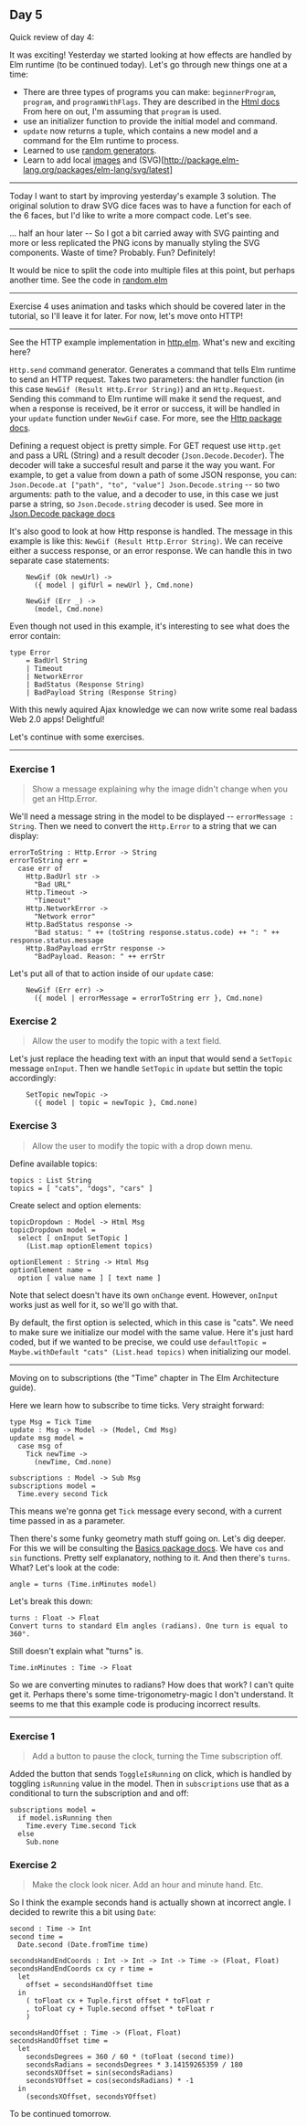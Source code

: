 ## Day 5

Quick review of day 4:

It was exciting! Yesterday we started looking at how effects are handled by Elm runtime (to be continued today). Let's go through new things one at a time:

- There are three types of programs you can make: `beginnerProgram`, `program`, and `programWithFlags`. They are described in the [Html docs](http://package.elm-lang.org/packages/elm-lang/html/2.0.0/Html) From here on out, I'm assuming that `program` is used.
- use an initializer function to provide the initial model and command.
- `update` now returns a tuple, which contains a new model and a command for the Elm runtime to process.
- Learned to use [random generators](http://package.elm-lang.org/packages/elm-lang/core/5.1.1/Random).
- Learn to add local [images](http://package.elm-lang.org/packages/elm-lang/html/2.0.0/Html#img) and (SVG)[http://package.elm-lang.org/packages/elm-lang/svg/latest]

---

Today I want to start by improving yesterday's example 3 solution. The original solution to draw SVG dice faces was to have a function for each of the 6 faces, but I'd like to write a more compact code. Let's see.

... half an hour later -- So I got a bit carried away with SVG painting and more or less replicated the PNG icons by manually styling the SVG components. Waste of time? Probably. Fun? Definitely!

It would be nice to split the code into multiple files at this point, but perhaps another time. See the code in [random.elm](./effects/random.elm)

---

Exercise 4 uses animation and tasks which should be covered later in the tutorial, so I'll leave it for later. For now, let's move onto HTTP!

---

See the HTTP example implementation in [http.elm](./effects/http.elm). What's new and exciting here?

`Http.send` command generator. Generates a command that tells Elm runtime to send an HTTP request. Takes two parameters: the handler function (in this case `NewGif (Result Http.Error String)`) and an `Http.Request`. Sending this command to Elm runtime will make it send the request, and when a response is received, be it error or success, it will be handled in your `update` function under `NewGif` case. For more, see the [Http package docs](http://package.elm-lang.org/packages/elm-lang/http/1.0.0/Http).

Defining a request object is pretty simple. For GET request use `Http.get` and pass a URL (String) and a result decoder (`Json.Decode.Decoder`). The decoder will take a succesful result and parse it the way you want. For example, to get a value from down a path of some JSON response, you can: `Json.Decode.at ["path", "to", "value"] Json.Decode.string` -- so two arguments: path to the value, and a decoder to use, in this case we just parse a string, so `Json.Decode.string` decoder is used. See more in [Json.Decode package docs](http://package.elm-lang.org/packages/elm-lang/core/5.1.1/Json-Decode)

It's also good to look at how Http response is handled. The message in this example is like this: `NewGif (Result Http.Error String)`. We can receive either a success response, or an error response. We can handle this in two separate case statements:
```
    NewGif (Ok newUrl) ->
      ({ model | gifUrl = newUrl }, Cmd.none)

    NewGif (Err _) ->
      (model, Cmd.none)
```
Even though not used in this example, it's interesting to see what does the error contain:
```
type Error
    = BadUrl String
    | Timeout
    | NetworkError
    | BadStatus (Response String)
    | BadPayload String (Response String)
```

With this newly aquired Ajax knowledge we can now write some real badass Web 2.0 apps! Delightful!

Let's continue with some exercises.

---

### Exercise 1

> Show a message explaining why the image didn't change when you get an Http.Error.

We'll need a message string in the model to be displayed -- `errorMessage : String`. Then we need to convert the `Http.Error` to a string that we can display:
```
errorToString : Http.Error -> String
errorToString err =
  case err of
    Http.BadUrl str ->
      "Bad URL"
    Http.Timeout ->
      "Timeout"
    Http.NetworkError ->
      "Network error"
    Http.BadStatus response ->
      "Bad status: " ++ (toString response.status.code) ++ ": " ++ response.status.message
    Http.BadPayload errStr response ->
      "BadPayload. Reason: " ++ errStr
```
Let's put all of that to action inside of our `update` case:
```
    NewGif (Err err) ->
      ({ model | errorMessage = errorToString err }, Cmd.none)
```

### Exercise 2

> Allow the user to modify the topic with a text field.

Let's just replace the heading text with an input that would send a `SetTopic` message `onInput`. Then we handle `SetTopic` in `update` but settin the topic accordingly:
```
    SetTopic newTopic ->
      ({ model | topic = newTopic }, Cmd.none)
```

### Exercise 3

> Allow the user to modify the topic with a drop down menu.

Define available topics:
```
topics : List String
topics = [ "cats", "dogs", "cars" ]
```

Create select and option elements:
```
topicDropdown : Model -> Html Msg
topicDropdown model =
  select [ onInput SetTopic ]
    (List.map optionElement topics)

optionElement : String -> Html Msg
optionElement name =
  option [ value name ] [ text name ]
```

Note that select doesn't have its own `onChange` event. However, `onInput` works just as well for it, so we'll go with that.

By default, the first option is selected, which in this case is "cats". We need to make sure we initialize our model with the same value. Here it's just hard coded, but if we wanted to be precise, we could use `defaultTopic = Maybe.withDefault "cats" (List.head topics)` when initializing our model.

---

Moving on to subscriptions (the "Time" chapter in The Elm Architecture guide).

Here we learn how to subscribe to time ticks. Very straight forward:
```
type Msg = Tick Time
update : Msg -> Model -> (Model, Cmd Msg)
update msg model =
  case msg of
    Tick newTime ->
      (newTime, Cmd.none)

subscriptions : Model -> Sub Msg
subscriptions model =
  Time.every second Tick
```

This means we're gonna get `Tick` message every second, with a current time passed in as a parameter.

Then there's some funky geometry math stuff going on. Let's dig deeper. For this we will be consulting the [Basics package docs](http://package.elm-lang.org/packages/elm-lang/core/5.1.1/Basics). We have `cos` and `sin` functions. Pretty self explanatory, nothing to it. And then there's `turns`. What? Let's look at the code:
```
angle = turns (Time.inMinutes model)
```

Let's break this down:
```
turns : Float -> Float
Convert turns to standard Elm angles (radians). One turn is equal to 360°.
```
Still doesn't explain what "turns" is.
```
Time.inMinutes : Time -> Float
```
So we are converting minutes to radians? How does that work? I can't quite get it. Perhaps there's some time-trigonometry-magic I don't understand. It seems to me that this example code is producing incorrect results.

---

### Exercise 1

> Add a button to pause the clock, turning the Time subscription off.

Added the button that sends `ToggleIsRunning` on click, which is handled by toggling `isRunning` value in the model. Then in `subscriptions` use that as a conditional to turn the subscription and and off:
```
subscriptions model =
  if model.isRunning then
    Time.every Time.second Tick
  else
    Sub.none
```

### Exercise 2

> Make the clock look nicer. Add an hour and minute hand. Etc.

So I think the example seconds hand is actually shown at incorrect angle. I decided to rewrite this a bit using `Date`:

```
second : Time -> Int
second time =
  Date.second (Date.fromTime time)

secondsHandEndCoords : Int -> Int -> Int -> Time -> (Float, Float)
secondsHandEndCoords cx cy r time =
  let
    offset = secondsHandOffset time
  in
    ( toFloat cx + Tuple.first offset * toFloat r
    , toFloat cy + Tuple.second offset * toFloat r
    )

secondsHandOffset : Time -> (Float, Float)
secondsHandOffset time =
  let
    secondsDegrees = 360 / 60 * (toFloat (second time))
    secondsRadians = secondsDegrees * 3.14159265359 / 180
    secondsXOffset = sin(secondsRadians)
    secondsYOffset = cos(secondsRadians) * -1
  in
    (secondsXOffset, secondsYOffset)
```

To be continued tomorrow.
